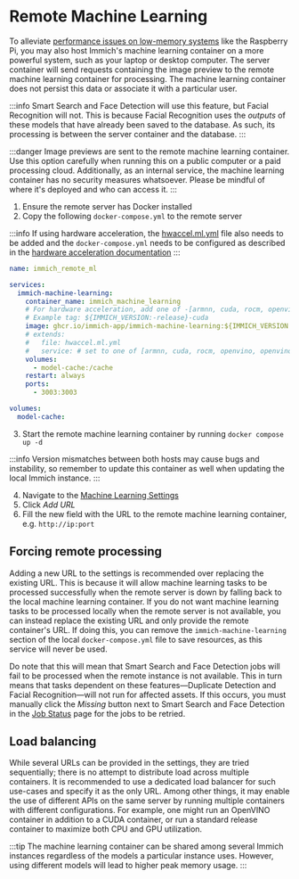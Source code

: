 # Remote Machine Learning

To alleviate [performance issues on low-memory systems](/docs/FAQ.mdx#why-is-immich-slow-on-low-memory-systems-like-the-raspberry-pi) like the Raspberry Pi, you may also host Immich's machine learning container on a more powerful system, such as your laptop or desktop computer. The server container will send requests containing the image preview to the remote machine learning container for processing. The machine learning container does not persist this data or associate it with a particular user.

:::info
Smart Search and Face Detection will use this feature, but Facial Recognition will not. This is because Facial Recognition uses the _outputs_ of these models that have already been saved to the database. As such, its processing is between the server container and the database.
:::

:::danger
Image previews are sent to the remote machine learning container. Use this option carefully when running this on a public computer or a paid processing cloud. Additionally, as an internal service, the machine learning container has no security measures whatsoever. Please be mindful of where it's deployed and who can access it.
:::

1. Ensure the remote server has Docker installed
2. Copy the following `docker-compose.yml` to the remote server

:::info
If using hardware acceleration, the [hwaccel.ml.yml](https://github.com/immich-app/immich/releases/latest/download/hwaccel.ml.yml) file also needs to be added and the `docker-compose.yml` needs to be configured as described in the [hardware acceleration documentation](/docs/features/ml-hardware-acceleration)
:::

```yaml
name: immich_remote_ml

services:
  immich-machine-learning:
    container_name: immich_machine_learning
    # For hardware acceleration, add one of -[armnn, cuda, rocm, openvino, rknn] to the image tag.
    # Example tag: ${IMMICH_VERSION:-release}-cuda
    image: ghcr.io/immich-app/immich-machine-learning:${IMMICH_VERSION:-release}
    # extends:
    #   file: hwaccel.ml.yml
    #   service: # set to one of [armnn, cuda, rocm, openvino, openvino-wsl, rknn] for accelerated inference - use the `-wsl` version for WSL2 where applicable
    volumes:
      - model-cache:/cache
    restart: always
    ports:
      - 3003:3003

volumes:
  model-cache:
```

3. Start the remote machine learning container by running `docker compose up -d`

:::info
Version mismatches between both hosts may cause bugs and instability, so remember to update this container as well when updating the local Immich instance.
:::

4. Navigate to the [Machine Learning Settings](https://my.immich.app/admin/system-settings?isOpen=machine-learning)
5. Click _Add URL_
6. Fill the new field with the URL to the remote machine learning container, e.g. `http://ip:port`

## Forcing remote processing

Adding a new URL to the settings is recommended over replacing the existing URL. This is because it will allow machine learning tasks to be processed successfully when the remote server is down by falling back to the local machine learning container. If you do not want machine learning tasks to be processed locally when the remote server is not available, you can instead replace the existing URL and only provide the remote container's URL. If doing this, you can remove the `immich-machine-learning` section of the local `docker-compose.yml` file to save resources, as this service will never be used.

Do note that this will mean that Smart Search and Face Detection jobs will fail to be processed when the remote instance is not available. This in turn means that tasks dependent on these features—Duplicate Detection and Facial Recognition—will not run for affected assets. If this occurs, you must manually click the _Missing_ button next to Smart Search and Face Detection in the [Job Status](http://my.immich.app/admin/jobs-status) page for the jobs to be retried.

## Load balancing

While several URLs can be provided in the settings, they are tried sequentially; there is no attempt to distribute load across multiple containers. It is recommended to use a dedicated load balancer for such use-cases and specify it as the only URL. Among other things, it may enable the use of different APIs on the same server by running multiple containers with different configurations. For example, one might run an OpenVINO container in addition to a CUDA container, or run a standard release container to maximize both CPU and GPU utilization.

:::tip
The machine learning container can be shared among several Immich instances regardless of the models a particular instance uses. However, using different models will lead to higher peak memory usage.
:::
